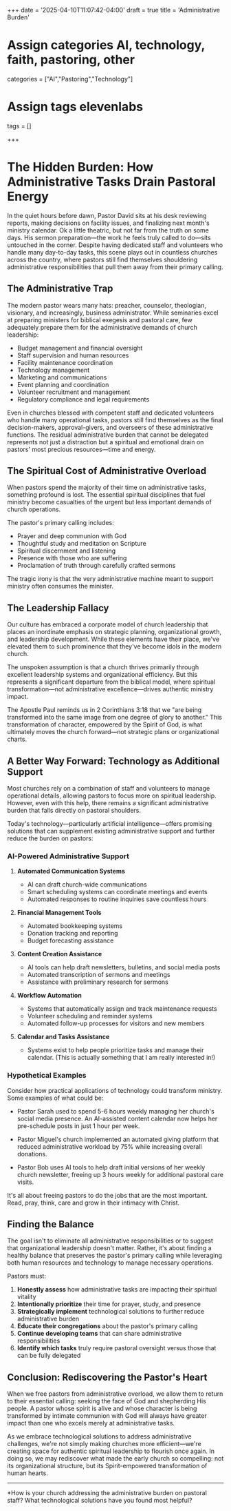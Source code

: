 +++
date = '2025-04-10T11:07:42-04:00'
draft = true
title = 'Administrative Burden'

# Assign categories AI, technology, faith, pastoring, other
categories = ["AI","Pastoring","Technology"]
# Assign tags elevenlabs
tags = []

+++

# The Hidden Burden: How Administrative Tasks Drain Pastoral Energy

In the quiet hours before dawn, Pastor David sits at his desk reviewing reports, making decisions on facility issues, and finalizing next month's ministry calendar. Ok a little theatric, but not far from the truth on some days. His sermon preparation—the work he feels truly called to do—sits untouched in the corner. Despite having dedicated staff and volunteers who handle many day-to-day tasks, this scene plays out in countless churches across the country, where pastors still find themselves shouldering administrative responsibilities that pull them away from their primary calling.

## The Administrative Trap

The modern pastor wears many hats: preacher, counselor, theologian, visionary, and increasingly, business administrator. While seminaries excel at preparing ministers for biblical exegesis and pastoral care, few adequately prepare them for the administrative demands of church leadership:

- Budget management and financial oversight
- Staff supervision and human resources
- Facility maintenance coordination
- Technology management
- Marketing and communications
- Event planning and coordination
- Volunteer recruitment and management
- Regulatory compliance and legal requirements

Even in churches blessed with competent staff and dedicated volunteers who handle many operational tasks, pastors still find themselves as the final decision-makers, approval-givers, and overseers of these administrative functions. The residual administrative burden that cannot be delegated represents not just a distraction but a spiritual and emotional drain on pastors' most precious resources—time and energy.

## The Spiritual Cost of Administrative Overload

When pastors spend the majority of their time on administrative tasks, something profound is lost. The essential spiritual disciplines that fuel ministry become casualties of the urgent but less important demands of church operations.

The pastor's primary calling includes:

- Prayer and deep communion with God
- Thoughtful study and meditation on Scripture
- Spiritual discernment and listening
- Presence with those who are suffering
- Proclamation of truth through carefully crafted sermons

The tragic irony is that the very administrative machine meant to support ministry often consumes the minister.

## The Leadership Fallacy

Our culture has embraced a corporate model of church leadership that places an inordinate emphasis on strategic planning, organizational growth, and leadership development. While these elements have their place, we've elevated them to such prominence that they've become idols in the modern church.

The unspoken assumption is that a church thrives primarily through excellent leadership systems and organizational efficiency. But this represents a significant departure from the biblical model, where spiritual transformation—not administrative excellence—drives authentic ministry impact.

The Apostle Paul reminds us in 2 Corinthians 3:18 that we "are being transformed into the same image from one degree of glory to another." This transformation of character, empowered by the Spirit of God, is what ultimately moves the church forward—not strategic plans or organizational charts.

## A Better Way Forward: Technology as Additional Support

Most churches rely on a combination of staff and volunteers to manage operational details, allowing pastors to focus more on spiritual leadership. However, even with this help, there remains a significant administrative burden that falls directly on pastoral shoulders.

Today's technology—particularly artificial intelligence—offers promising solutions that can supplement existing administrative support and further reduce the burden on pastors:

### AI-Powered Administrative Support

1. **Automated Communication Systems**
   - AI can draft church-wide communications
   - Smart scheduling systems can coordinate meetings and events
   - Automated responses to routine inquiries save countless hours

2. **Financial Management Tools**
   - Automated bookkeeping systems
   - Donation tracking and reporting
   - Budget forecasting assistance

3. **Content Creation Assistance**
   - AI tools can help draft newsletters, bulletins, and social media posts
   - Automated transcription of sermons and meetings
   - Assistance with preliminary research for sermons

4. **Workflow Automation**
   - Systems that automatically assign and track maintenance requests
   - Volunteer scheduling and reminder systems
   - Automated follow-up processes for visitors and new members

5. **Calendar and Tasks Assistance**
   - Systems exist to help people prioritize tasks and manage their calendar.
   (This is actually something that I am really interested in!)

### Hypothetical Examples

Consider how practical applications of technology could transform ministry. Some examples of what could be:

- Pastor Sarah used to spend 5-6 hours weekly managing her church's social media presence. An AI-assisted content calendar now helps her pre-schedule posts in just 1 hour per week.

- Pastor Miguel's church implemented an automated giving platform that reduced administrative workload by 75% while increasing overall donations.

- Pastor Bob uses AI tools to help draft initial versions of her weekly church newsletter, freeing up 3 hours weekly for additional pastoral care visits.

It's all about freeing pastors to do the jobs that are the most important. Read, pray, think, care and grow in their intimacy with Christ.

## Finding the Balance

The goal isn't to eliminate all administrative responsibilities or to suggest that organizational leadership doesn't matter. Rather, it's about finding a healthy balance that preserves the pastor's primary calling while leveraging both human resources and technology to manage necessary operations.

Pastors must:

1. **Honestly assess** how administrative tasks are impacting their spiritual vitality
2. **Intentionally prioritize** their time for prayer, study, and presence
3. **Strategically implement** technological solutions to further reduce administrative burden
4. **Educate their congregations** about the pastor's primary calling
5. **Continue developing teams** that can share administrative responsibilities
6. **Identify which tasks** truly require pastoral oversight versus those that can be fully delegated

## Conclusion: Rediscovering the Pastor's Heart

When we free pastors from administrative overload, we allow them to return to their essential calling: seeking the face of God and shepherding His people. A pastor whose spirit is alive and whose character is being transformed by intimate communion with God will always have greater impact than one who excels merely at administrative tasks.

As we embrace technological solutions to address administrative challenges, we're not simply making churches more efficient—we're creating space for authentic spiritual leadership to flourish once again. In doing so, we may rediscover what made the early church so compelling: not its organizational structure, but its Spirit-empowered transformation of human hearts.

---

*How is your church addressing the administrative burden on pastoral staff? What technological solutions have you found most helpful?
